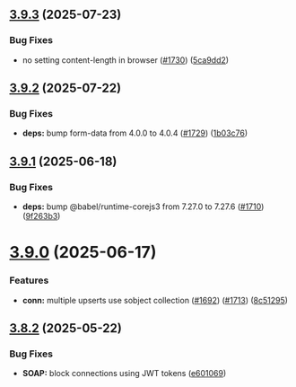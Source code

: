 ## [3.9.3](https://github.com/jsforce/jsforce/compare/3.9.2...3.9.3) (2025-07-23)


### Bug Fixes

* no setting content-length in browser ([#1730](https://github.com/jsforce/jsforce/issues/1730)) ([5ca9dd2](https://github.com/jsforce/jsforce/commit/5ca9dd2a936959da4336d901e6683c5b29e4f80a))



## [3.9.2](https://github.com/jsforce/jsforce/compare/3.9.1...3.9.2) (2025-07-22)


### Bug Fixes

* **deps:** bump form-data from 4.0.0 to 4.0.4 ([#1729](https://github.com/jsforce/jsforce/issues/1729)) ([1b03c76](https://github.com/jsforce/jsforce/commit/1b03c76b7a27f973428ab42da532a4574f9c11d1))



## [3.9.1](https://github.com/jsforce/jsforce/compare/3.9.0...3.9.1) (2025-06-18)


### Bug Fixes

* **deps:** bump @babel/runtime-corejs3 from 7.27.0 to 7.27.6 ([#1710](https://github.com/jsforce/jsforce/issues/1710)) ([9f263b3](https://github.com/jsforce/jsforce/commit/9f263b374a93cf1e941a96907c3ff1ec51a57f35))



# [3.9.0](https://github.com/jsforce/jsforce/compare/3.8.2...3.9.0) (2025-06-17)


### Features

* **conn:** multiple upserts use sobject collection  ([#1692](https://github.com/jsforce/jsforce/issues/1692)) ([#1713](https://github.com/jsforce/jsforce/issues/1713)) ([8c51295](https://github.com/jsforce/jsforce/commit/8c512956e9eeb64125f09521e1e56e5dbc60a119))



## [3.8.2](https://github.com/jsforce/jsforce/compare/3.8.1...3.8.2) (2025-05-22)


### Bug Fixes

* **SOAP:** block connections using JWT tokens ([e601069](https://github.com/jsforce/jsforce/commit/e601069efc00801d78394fbad17773d6998324d3))



